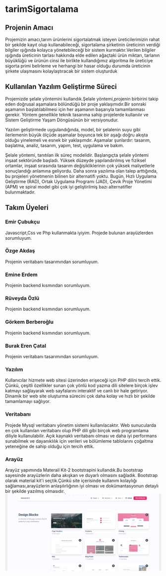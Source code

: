 # tarimSigortalama

## Projenin Amacı
Projemizin amacı,tarım ürünlerini sigortalatmak isteyen üreticilerimizin rahat bir şekilde kayıt olup kullanabileceği, sigortalama şirketinin üreticinin verdiği bilgiler ışığında kolayca yönetebileceği bir sistem kurmaktır.Verilen bilgiler ışığında üreticinin tarlası hakkında elde edilen ağaçtaki ürün miktarı, tarlanın büyüklüğü ve ürünün cinsi ile birlikte kullandığımız algoritma ile üreticiye sigorta primi belirleme ve herhangi bir hasar olduğu durumda üreticinin şirkete ulaşmasını kolaylaştıracak bir sistem oluşturduk

## Kullanılan Yazılım Geliştirme Süreci
Projemizde şelale yöntemini kullandık.Şelale yöntemi,projenin birbirini takip eden doğrusal aşamalara bölündüğü bir proje yaklaşımıdır.Bir sonraki aşamanın başlatılabilmesi için her aşamanın başarıyla tamamlanması gerekir. Yöntem genellikle teknik tasarıma sahip projelerde kullanılır ve Sistem Geliştirme Yaşam Döngüsünün bir versiyonudur.

Yazılım geliştirmede uygulandığında, model, bir şelalenin suyu gibi ilerlemenin büyük ölçüde aşamalar boyunca tek bir aşağı doğru akışta olduğu yinelemeli ve esnek bir yaklaşımdır. Aşamalar şunlardır: tasarım, başlatma, analiz, tasarım, yapım, test, uygulama ve bakım.

Şelale yöntemi, tanıtılan ilk süreç modelidir. Başlangıçta şelale yöntemi inşaat sektöründe başladı. Yüksek düzeyde yapılandırılmış ve fiziksel ortamlar, inşaat sırasında tasarım değişikliklerinin çok yüksek maliyetlerle sonuçlandığı anlamına geliyordu. Daha sonra yazılıma olan talep arttığında, bu projeleri yönetmenin bilinen bir alternatifi yoktu. Bugün, Hızlı Uygulama Geliştirme (RAD), Ortak Uygulama Programı (JAD), Çevik Proje Yönetimi (APM) ve spiral model gibi çok iyi geliştirilmiş bazı alternatifler bulunmaktadır.

## Takım Üyeleri
### Emir Çubukçu
Javascript,Css ve Php kullanmakta iyiyim.
Projede bulunan arayüzlerden sorumluyum.
### Özge Akdaş
Projenin veritabanı tasarımından sorumluyum.
### Emine Erdem
Projenin backend kısmından sorumluyum.
### Rüveyda Özlü
Projenin backend kısmından sorumluyum.
### Görkem Berberoğlu
Projenin backend kısmından sorumluyum.
### Burak Eren Çatal
Projenin veritabanı tasarımından sorumluyum.




### Yazılım  
Kullanıcılar hizmete web sitesi üzerinden erişeceği için PHP dilini tercih ettik. Çünkü, çeşitli özellikler sunan çok yönlü kod yazma dili sitelere birçok işlev katmayı sağlayarak web sayfalarını interaktif ve canlı bir hale getiriyor. Dinamik bir web site oluşturma sürecini çok daha kolay ve hızlı bir şekilde tamamlamayı sağlıyor.

### Veritabanı
Projede Mysql veritabanı yönetim sistemi kullanılacaktır. Web sunucularda en çok kullanılan veritabanı olup PHP dili gibi birçok web programlama diliyle kullanulabilir. Açık kaynaklı veritabanı olması ve daha iyi performans sunabilmek ve dayanıklılık için verileri ve bölümleme tablolarını çoğaltma yeteneğine de sahip olduğu için tercih ettik. 

### Arayüz
Arayüz yapımında Materail Kit-2 bootstrapini kullandık.Bu bootstrap sayesinde arayüzlerin daha akışkan ve duyarlı olmasını sağladık. Bootstrap olarak material kit'i seçtik.Çünkü site içerisinde kullanım kolaylığı sağlaması,arayüzlerin anlaşılırlığının iyi olması ve dokümantasyonun detaylı bir şekilde yazılmış olmasıdır.
![alt_text](https://github.com/emircubukcu/tarimSigortalama/blob/main/img_readme/Material-kit.PNG "Material Kit-2")
